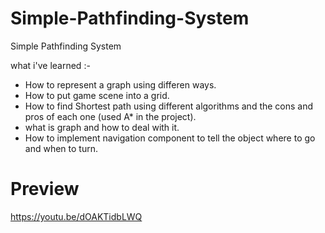 # Simple-Pathfinding-System
Simple Pathfinding System

what i've learned :-


- How to represent a graph using differen ways.
- How to put game scene into a grid.
- How to find Shortest path using different algorithms and the cons and pros of each one (used A* in the project).
- what is graph and how to deal with it.
- How to implement navigation component to tell the object where to go and when to turn.

# Preview
https://youtu.be/dOAKTidbLWQ

